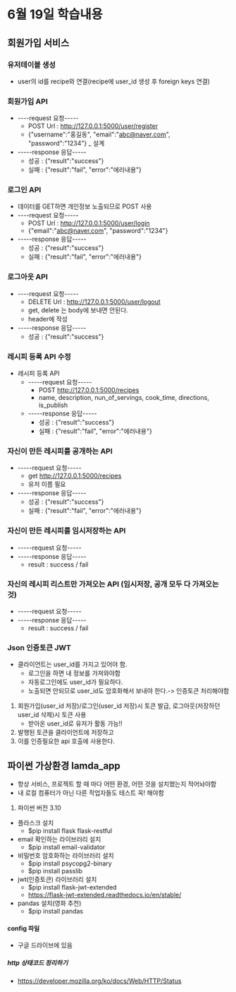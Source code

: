 # 6월 19일 학습내용

## 회원가입 서비스
### 유저테이블 생성
- user의 id를 recipe와 연결(recipe에 user_id 생성 후 foreign keys 연결)
### 회원가입 API
- ----request 요청-----
  - POST Url : http://127.0.0.1:5000/user/register
  - {"username":"홍길동", "email":"abc@naver.com", "password":"1234"} _ 설계
- -----response 응답----- 
  - 성공 : {"result":"success"}
  - 실패 : {"result":"fail", "error":"에러내용"}

### 로그인 API
- 데이터를 GET하면 개인정보 노출되므로 POST 사용
- ----request 요청-----
  - POST Url : http://127.0.0.1:5000/user/login
  - {"email":"abc@naver.com",
    "password":"1234"}
- -----response 응답----- 
  - 성공 : {"result":"success"}
  - 실패 : {"result":"fail", "error":"에러내용"}

### 로그아웃 API
- ----request 요청-----
  - DELETE Url : http://127.0.0.1:5000/user/logout
  - get, delete 는 body에 보내면 안된다.
  - header에 작성
- -----response 응답----- 
  - 성공 : {"result":"success"}

### 레시피 등록 API 수정
  - 레시피 등록 API
    - -----request 요청-----
      - POST http://127.0.0.1:5000/recipes
      - name, description, nun_of_servings, cook_time, directions, is_publish
    - -----response 응답-----
      - 성공 : {"result":"success"}
      - 실패 : {"result":"fail", "error":"에러내용"}

### 자신이 만든 레시피를 공개하는 API
  - -----request 요청-----
    - get http://127.0.0.1:5000/recipes
    - 유저 이름 필요
  - -----response 응답-----
    - 성공 : {"result":"success"}
    - 실패 : {"result":"fail", "error":"에러내용"}

### 자신이 만든 레시피를 임시저장하는 API
  - -----request 요청-----
  - -----response 응답-----
      - result : success / fail

### 자신의 레시피 리스트만 가져오는 API (임시저장, 공개 모두 다 가져오는 것)
  - -----request 요청-----
  - -----response 응답-----
      - result : success / fail

### Json 인증토큰 JWT
- 클라이언트는 user_id를 가지고 있어야 함.
  - 로그인을 하면 내 정보를 가져와야함
  - 자동로그인에도 user_id가 필요하다.
  - 노출되면 안되므로 user_id도 암호화해서 보내야 한다.-> 인증토큰 처리해야함
1. 회원가입(user_id 저장)/로그인(user_id 저장)시 토큰 발급, 로그아웃(저장하던 user_id 삭제)시 토큰 사용
   - 받아온 user_id로 유저가 활동 가능!!
2. 발행된 토큰을 클라이언트에 저장하고
3. 이를 인증필요한 api 호출에 사용한다.


## 파이썬 가상환경 lamda_app 
- 항상 서비스, 프로젝트 할 때 마다 어떤 환경, 어떤 것을 설치했는지 적어놔야함
- 내 로컬 컴퓨터가 아닌 다른 작업자들도 테스트 꼭! 해야함

1. 파이썬 버전 3.10
- 플라스크 설치
  - $pip install flask flask-restful
- email 확인하는 라이브러리 설치
  - $pip install email-validator
- 비밀번호 암호화하는 라이브러리 설치
  - $pip install psycopg2-binary
  - $pip install passlib
- jwt(인증토큰) 라이브러리 설치
  - $pip install flask-jwt-extended
  - https://flask-jwt-extended.readthedocs.io/en/stable/
- pandas 설치(영화 추천)
  - $pip install pandas

#### config 파일
- 구글 드라이브에 있음


##### http 상태코드 정리하기
- https://developer.mozilla.org/ko/docs/Web/HTTP/Status